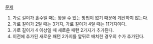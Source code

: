 [문제](https://school.programmers.co.kr/learn/courses/30/lessons/12902)

1. 가로 길이가 홀수일 때는 놓을 수 있는 방법이 없기 때문에 계산하지 않는다.
2. 가로 길이가 2일 때는 3가지, 가로 길이가 4일 때는 11가지이다.
3. 가로 길이가 4 이상일 때 새로운 패턴 2가지가 추가된다.
4. 이전에 추가된 새로운 패턴 2가지를 앞뒤로 배치한 경우의 수가 추가된다.